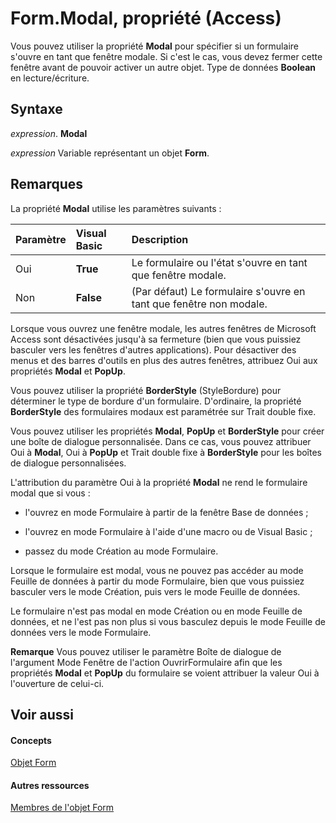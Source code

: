 
# Form.Modal, propriété (Access)

Vous pouvez utiliser la propriété  **Modal** pour spécifier si un formulaire s'ouvre en tant que fenêtre modale. Si c'est le cas, vous devez fermer cette fenêtre avant de pouvoir activer un autre objet. Type de données **Boolean** en lecture/écriture.


## Syntaxe

 _expression_. **Modal**

 _expression_ Variable représentant un objet **Form**.


## Remarques

La propriété  **Modal** utilise les paramètres suivants :



|**Paramètre**|**Visual Basic**|**Description**|
|:-----|:-----|:-----|
|Oui|**True**|Le formulaire ou l'état s'ouvre en tant que fenêtre modale.|
|Non|**False**|(Par défaut) Le formulaire s'ouvre en tant que fenêtre non modale.|
Lorsque vous ouvrez une fenêtre modale, les autres fenêtres de Microsoft Access sont désactivées jusqu'à sa fermeture (bien que vous puissiez basculer vers les fenêtres d'autres applications). Pour désactiver des menus et des barres d'outils en plus des autres fenêtres, attribuez Oui aux propriétés  **Modal** et **PopUp**.

Vous pouvez utiliser la propriété  **BorderStyle** (StyleBordure) pour déterminer le type de bordure d'un formulaire. D'ordinaire, la propriété **BorderStyle** des formulaires modaux est paramétrée sur Trait double fixe.

Vous pouvez utiliser les propriétés  **Modal**, **PopUp** et **BorderStyle** pour créer une boîte de dialogue personnalisée. Dans ce cas, vous pouvez attribuer Oui à **Modal**, Oui à **PopUp** et Trait double fixe à **BorderStyle** pour les boîtes de dialogue personnalisées.

L'attribution du paramètre Oui à la propriété  **Modal** ne rend le formulaire modal que si vous :


- l'ouvrez en mode Formulaire à partir de la fenêtre Base de données ;
    
- l'ouvrez en mode Formulaire à l'aide d'une macro ou de Visual Basic ;
    
- passez du mode Création au mode Formulaire.
    
Lorsque le formulaire est modal, vous ne pouvez pas accéder au mode Feuille de données à partir du mode Formulaire, bien que vous puissiez basculer vers le mode Création, puis vers le mode Feuille de données.

Le formulaire n'est pas modal en mode Création ou en mode Feuille de données, et ne l'est pas non plus si vous basculez depuis le mode Feuille de données vers le mode Formulaire.


 **Remarque**  Vous pouvez utiliser le paramètre Boîte de dialogue de l'argument Mode Fenêtre de l'action OuvrirFormulaire afin que les propriétés  **Modal** et **PopUp** du formulaire se voient attribuer la valeur Oui à l'ouverture de celui-ci.


## Voir aussi


#### Concepts


[Objet Form](72ef9219-142b-b690-b696-3eba9a5d4522.md)
#### Autres ressources


[Membres de l'objet Form](e1976b58-28ca-8f76-cdf3-6732cb06ce6c.md)